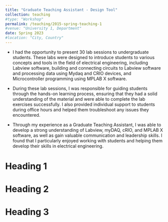 ```yaml
---
title: "Graduate Teaching Assistant - Design Tool"
collection: teaching
#type: "Workshop"
permalink: /teaching/2015-spring-teaching-1
#venue: "University 1, Department"
date: Spring 2023
#location: "City, Country"
---
```


- I had the opportunity to present 30 lab sessions to undergraduate students. These labs were designed to introduce students to various concepts and tools in the field of electrical engineering, including Labview software, building and connecting circuits to Labview software and processing data using Mydaq and CRIO devices, and Microcontroller programming using MPLAB X software.

- During these lab sessions, I was responsible for guiding students through the hands-on learning process, ensuring that they had a solid understanding of the material and were able to complete the lab exercises successfully. I also provided individual support to students during office hours and helped them troubleshoot any issues they encountered.

- Through my experience as a Graduate Teaching Assistant, I was able to develop a strong understanding of Labview, myDAQ, cRIO, and MPLAB X software, as well as gain valuable communication and leadership skills. I found that I particularly enjoyed working with students and helping them develop their skills in electrical engineering.

Heading 1
======

Heading 2
======

Heading 3
======
